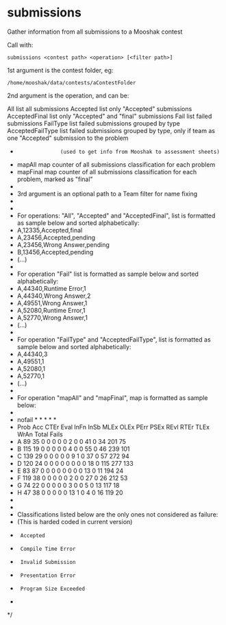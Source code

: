 # submissions

Gather information from all submissions to a Mooshak contest

Call with:

```submissions <contest path> <operation> [<filter path>]```

  1st argument is the contest folder, eg:
 
 ```/home/mooshak/data/contests/aContestFolder```
 
 2nd argument is the operation, and can be:
 
 All				      list all submissions
 Accepted		      list only "Accepted" submissions
 AcceptedFinal	  list only "Accepted" and "final" submissions
 Fail			        list failed submissions
 FailType		      list failed submissions grouped by type
 AcceptedFailType list failed submissions grouped by type, only if team as one "Accepted" submission to the problem
 *	                 (used to get info from Mooshak to assessment sheets)
 *  mapAll  		map counter of all submissions classification for each problem
 *  mapFinal 		map counter of all submissions classification for each problem, marked as "final"
 *
 *  3rd argument is an optional path to a Team filter for name fixing
 *
 *
 *  For operations: "All", "Accepted" and "AcceptedFinal", list is formatted as sample below and sorted alphabetically:
 *  A,12335,Accepted,final
 *  A,23456,Accepted,pending
 *  A,23456,Wrong Answer,pending
 *  B,13456,Accepted,pending
 *  (...)
 *
 *  For operation "Fail" list is formatted as sample below and sorted alphabetically:
 *  A,44340,Runtime Error,1
 *  A,44340,Wrong Answer,2
 *  A,49551,Wrong Answer,1
 *  A,52080,Runtime Error,1
 *  A,52770,Wrong Answer,1
 *  (...)
 *
 *  For operation "FailType" and "AcceptedFailType", list is formatted as sample below and sorted alphabetically:
 *  A,44340,3
 *  A,49551,1
 *  A,52080,1
 *  A,52770,1
 *  (...)
 *
 *  For operation "mapAll" and "mapFinal", map is formatted as sample below:
 *
 *  nofail  *    *              *              *    *
 *  Prob  Acc CTEr Eval InFn InSb MLEx OLEx PErr PSEx REvl RTEr TLEx WrAn Total Fails
 *    A    89   35    0    0    0    0    0    2    0    0   41    0   34   201    75
 *    B   115   19    0    0    0    0    0    4    0    0   55    0   46   239   101
 *    C   139   29    0    0    0    0    0    9    1    0   37    0   57   272    94
 *    D   120   24    0    0    0    0    0    0    0    0   18    0  115   277   133
 *    E    83   87    0    0    0    0    0    0    0    0   13    0   11   194    24
 *    F   119   38    0    0    0    0    0    2    0    0   27    0   26   212    53
 *    G    74   22    0    0    0    0    0    3    0    0    5    0   13   117    18
 *    H    47   38    0    0    0    0    0   13    1    0    4    0   16   119    20
 *
 *
 *	Classifications listed below are the only ones not considered as failure:
 *	(This is harded coded in current version)
 *		Accepted
 *		Compile Time Error
 *		Invalid Submission
 *		Presentation Error
 *		Program Size Exceeded
 *
 */
